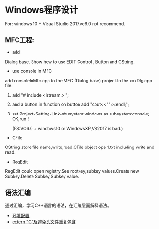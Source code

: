 #  Windows程序设计


For: windows 10 + Visual Studio 2017.vc6.0 not recommend. 


## MFC工程:

* add 

Dialog base. Show how to use EDIT Control , Button and CString.
 
* use console in MFC 

add consoleInMfc.cpp to the MFC (Dialog base) project.In the xxxDlg.cpp file:    
1. add "# include <istream.> ";   
2. and a button.in function on button add "cout<<""<<endl;";   
3. set Project-Setting-Link-sbusystem:windows as subsystem:console;   
OK,run !      

   (PS:VC6.0 + windows10 or WindowsXP,VS2017 is bad.)

* CFile

CString store file name,write,read.CFile object ops 1.txt including write and read.

* RegEdit

RegEdit could open registry.See rootkey,subkey values.Create new Subkey.Delete Subkey,Subkey value.  

## 语法汇编

通过汇编，学习C++语言的语法，在汇编层面解释语法。

* [环境配置](https://github.com/hanxinle/windows-dev/blob/master/Cpp_Assembly/README.md) 
* [extern "C"及避免头文件重复包含](https://github.com/hanxinle/windows-dev/blob/master/Cpp_Assembly/extern_C_and_multi_files_include.md)
